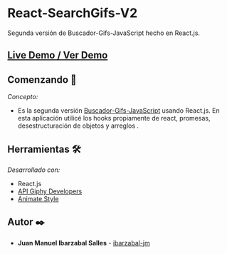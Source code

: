 # React-SearchGifs-V2
Segunda versión de Buscador-Gifs-JavaScript hecho en React.js.



## [Live Demo / Ver Demo](https://ibarzabal-jm.github.io/React-SearchGifs-V2/)  





## Comenzando 🚀

_Concepto:_

* Es la segunda versión [Buscador-Gifs-JavaScript](https://github.com/ibarzabal-jm/Buscador-Gifs-JavaScript) usando React.js. En esta aplicación utilicé los hooks propiamente de react, promesas, desestructuración de objetos y arreglos .


## Herramientas 🛠️

_Desarrollado con:_

* React.js
* [API Giphy Developers](https://developers.giphy.com/)
* [Animate Style](https://animate.style/)



## Autor ✒️


* **Juan Manuel Ibarzabal Salles** - [ibarzabal-jm](https://github.com/ibarzabal-jm)
